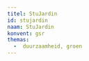 ```yaml
---
titel: StuJardin
id: stujardin
naam: StuJardin
konvent: gsr
themas:
  -  duurzaamheid, groen
---
```

